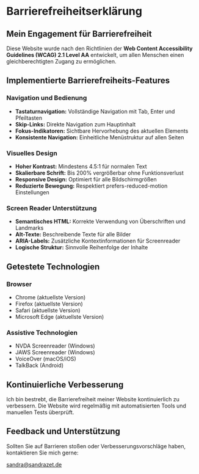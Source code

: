 # Barrierefreiheitserklärung

## Mein Engagement für Barrierefreiheit

Diese Website wurde nach den Richtlinien der **Web Content Accessibility Guidelines (WCAG) 2.1 Level AA** entwickelt, um allen Menschen einen gleichberechtigten Zugang zu ermöglichen.

## Implementierte Barrierefreiheits-Features

### Navigation und Bedienung
- **Tastaturnavigation:** Vollständige Navigation mit Tab, Enter und Pfeiltasten
- **Skip-Links:** Direkte Navigation zum Hauptinhalt
- **Fokus-Indikatoren:** Sichtbare Hervorhebung des aktuellen Elements
- **Konsistente Navigation:** Einheitliche Menüstruktur auf allen Seiten

### Visuelles Design
- **Hoher Kontrast:** Mindestens 4.5:1 für normalen Text
- **Skalierbare Schrift:** Bis 200% vergrößerbar ohne Funktionsverlust
- **Responsive Design:** Optimiert für alle Bildschirmgrößen
- **Reduzierte Bewegung:** Respektiert prefers-reduced-motion Einstellungen

### Screen Reader Unterstützung
- **Semantisches HTML:** Korrekte Verwendung von Überschriften und Landmarks
- **Alt-Texte:** Beschreibende Texte für alle Bilder
- **ARIA-Labels:** Zusätzliche Kontextinformationen für Screenreader
- **Logische Struktur:** Sinnvolle Reihenfolge der Inhalte

## Getestete Technologien

### Browser
- Chrome (aktuellste Version)
- Firefox (aktuellste Version)
- Safari (aktuellste Version)
- Microsoft Edge (aktuellste Version)

### Assistive Technologien
- NVDA Screenreader (Windows)
- JAWS Screenreader (Windows)
- VoiceOver (macOS/iOS)
- TalkBack (Android)

## Kontinuierliche Verbesserung

Ich bin bestrebt, die Barrierefreiheit meiner Website kontinuierlich zu verbessern. Die Website wird regelmäßig mit automatisierten Tools und manuellen Tests überprüft.

## Feedback und Unterstützung

Sollten Sie auf Barrieren stoßen oder Verbesserungsvorschläge haben, kontaktieren Sie mich gerne:

[sandra@sandrazet.de](mailto:sandra@sandrazet.de)
